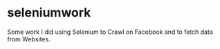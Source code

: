 # seleniumwork
Some work I did using Selenium to Crawl on Facebook and to fetch data from Websites.
